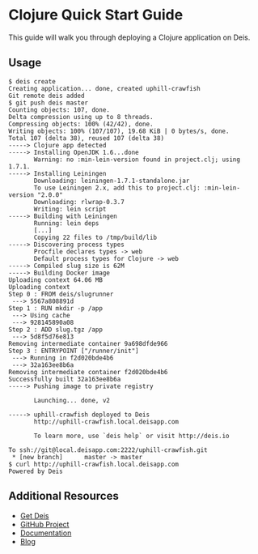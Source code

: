 # Clojure Quick Start Guide

This guide will walk you through deploying a Clojure application on Deis.

## Usage

    $ deis create
    Creating application... done, created uphill-crawfish
    Git remote deis added
    $ git push deis master
    Counting objects: 107, done.
    Delta compression using up to 8 threads.
    Compressing objects: 100% (42/42), done.
    Writing objects: 100% (107/107), 19.68 KiB | 0 bytes/s, done.
    Total 107 (delta 38), reused 107 (delta 38)
    -----> Clojure app detected
    -----> Installing OpenJDK 1.6...done
           Warning: no :min-lein-version found in project.clj; using 1.7.1.
    -----> Installing Leiningen
           Downloading: leiningen-1.7.1-standalone.jar
           To use Leiningen 2.x, add this to project.clj: :min-lein-version "2.0.0"
           Downloading: rlwrap-0.3.7
           Writing: lein script
    -----> Building with Leiningen
           Running: lein deps
           [...]
           Copying 22 files to /tmp/build/lib
    -----> Discovering process types
           Procfile declares types -> web
           Default process types for Clojure -> web
    -----> Compiled slug size is 62M
    -----> Building Docker image
    Uploading context 64.06 MB
    Uploading context
    Step 0 : FROM deis/slugrunner
     ---> 5567a808891d
    Step 1 : RUN mkdir -p /app
     ---> Using cache
     ---> 928145890a08
    Step 2 : ADD slug.tgz /app
     ---> 5d8f5d76e813
    Removing intermediate container 9a698dfde966
    Step 3 : ENTRYPOINT ["/runner/init"]
     ---> Running in f2d020bde4b6
     ---> 32a163ee8b6a
    Removing intermediate container f2d020bde4b6
    Successfully built 32a163ee8b6a
    -----> Pushing image to private registry

           Launching... done, v2

    -----> uphill-crawfish deployed to Deis
           http://uphill-crawfish.local.deisapp.com

           To learn more, use `deis help` or visit http://deis.io

    To ssh://git@local.deisapp.com:2222/uphill-crawfish.git
     * [new branch]      master -> master
    $ curl http://uphill-crawfish.local.deisapp.com
    Powered by Deis

## Additional Resources

* [Get Deis](http://deis.io/get-deis/)
* [GitHub Project](https://github.com/deis/deis)
* [Documentation](http://docs.deis.io/)
* [Blog](http://deis.io/blog/)
